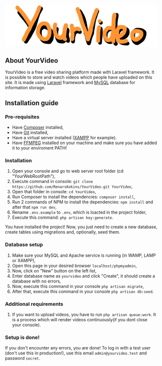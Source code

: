 ![YourVideo logo](https://github.com/RenarsKokins/YourVideo/blob/master/public/img/logo-orange.webp?raw=true)

## About YourVideo

YourVideo is a free video sharing platform made with Laravel framework. It is possible to store and watch videos which people have uploaded on this site. It is made using [Laravel](https://laravel.com/) framework and [MySQL](https://www.mysql.com/) database for information storage.

## Installation guide

### Pre-requisites
* Have [Composer](https://getcomposer.org/download/) installed,
* Have [Git](https://git-scm.com/downloads) installed,
* Have a virtual server installed ([XAMPP](https://www.apachefriends.org/download.html) for example).
* Have [FFMPEG](https://www.ffmpeg.org/) installed on your machine and make sure you have added it to your enviroment PATH!

### Installation
1. Open your console and go to web server root folder (cd "YourWebRootPath"),
2. Execute command in console: `git clone https://github.com/RenarsKokins/YourVideo.git YourVideo`,
3. Open that folder in console: `cd YourVideo`,
4. Run Composer to install the dependencies: `composer install`,
5. Run 2 commands of NPM to install the dependencies: `npm install` and after that `npm run dev`,
6. Rename `.env.example` to `.env`, which is loacted in the project folder,
6. Execute this command: `php artisan key:generate`.

You have installed the project! Now, you just need to create a new database, create tables using migrations and, optionally, seed them.

### Database setup
1. Make sure your MySQL and Apache service is running (in WAMP, LAMP or XAMPP),
2. Open this page in your desired browser `localhost/phpmyadmin`,
3. Now, click on "New" button on the left list,
4. Enter database name as `yourvideo` and click "Create", it should create a database with no errors,
5. Now, execute this command in your console `php artisan migrate`,
6. After that, execute this command in your console `php artisan db:seed`.

### Additional requirements
1. If you want to upload videos, you have to run `php artisan queue:work`. It is a process which will render videos continuously(if you dont close your console).

### Setup is done!
If you don't encounter any errors, you are done! To log in with a test user (don't use this in production!), use this email `admin@yourvideo.test` and password `secret`.